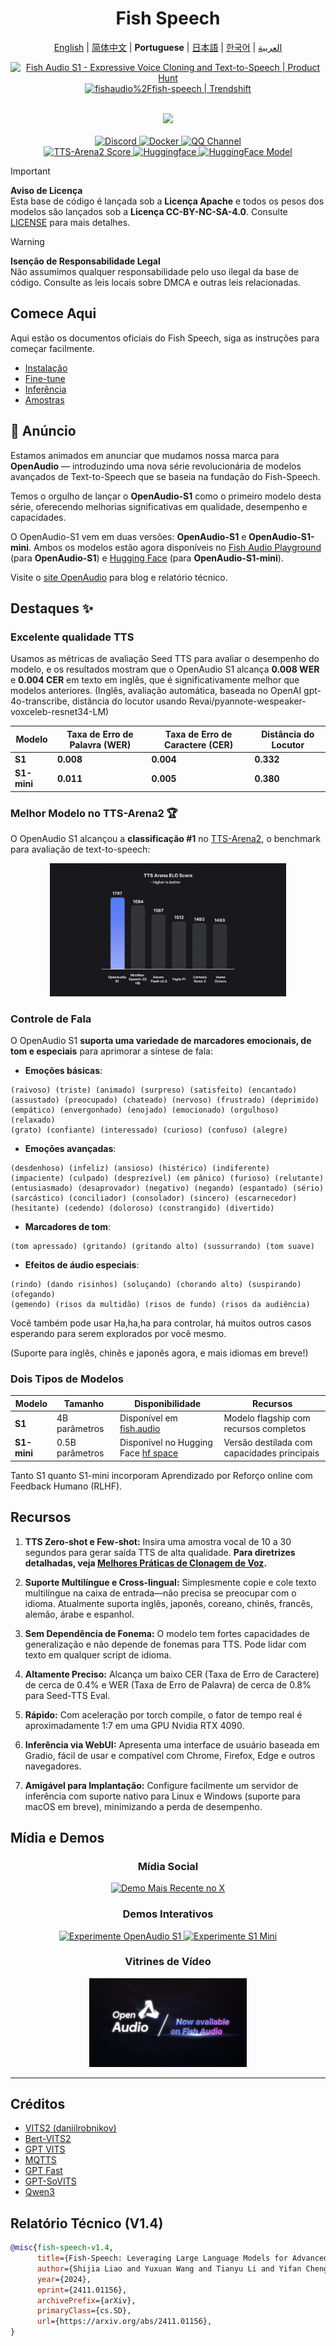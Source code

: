<div align="center">
<h1>Fish Speech</h1>

[English](../README.md) | [简体中文](README.zh.md) | **Portuguese** | [日本語](README.ja.md) | [한국어](README.ko.md) | [العربية](README.ar.md) <br>

<a href="https://www.producthunt.com/products/fish-speech?embed=true&utm_source=badge-top-post-badge&utm_medium=badge&utm_source=badge-fish&#0045;audio&#0045;s1" target="_blank"><img src="https://api.producthunt.com/widgets/embed-image/v1/top-post-badge.svg?post_id=1023740&theme=light&period=daily&t=1761164814710" alt="Fish&#0032;Audio&#0032;S1 - Expressive&#0032;Voice&#0032;Cloning&#0032;and&#0032;Text&#0045;to&#0045;Speech | Product Hunt" style="width: 250px; height: 54px;" width="250" height="54" /></a>
</a>
<a href="https://trendshift.io/repositories/7014" target="_blank">
    <img src="https://trendshift.io/api/badge/repositories/7014" alt="fishaudio%2Ffish-speech | Trendshift" style="width: 250px; height: 55px;" width="250" height="55"/>
</a>
<br>
</div>
<br>

<div align="center">
    <img src="https://count.getloli.com/get/@fish-speech?theme=asoul" /><br>
</div>

<br>

<div align="center">
    <a target="_blank" href="https://discord.gg/Es5qTB9BcN">
        <img alt="Discord" src="https://img.shields.io/discord/1214047546020728892?color=%23738ADB&label=Discord&logo=discord&logoColor=white&style=flat-square"/>
    </a>
    <a target="_blank" href="https://hub.docker.com/r/fishaudio/fish-speech">
        <img alt="Docker" src="https://img.shields.io/docker/pulls/fishaudio/fish-speech?style=flat-square&logo=docker"/>
    </a>
    <a target="_blank" href="https://pd.qq.com/s/bwxia254o">
      <img alt="QQ Channel" src="https://img.shields.io/badge/QQ-blue?logo=tencentqq">
    </a>
</div>

<div align="center">
    <a target="_blank" href="https://huggingface.co/spaces/TTS-AGI/TTS-Arena-V2">
      <img alt="TTS-Arena2 Score" src="https://img.shields.io/badge/TTS_Arena2-Rank_%231-gold?style=flat-square&logo=trophy&logoColor=white">
    </a>
    <a target="_blank" href="https://huggingface.co/spaces/fishaudio/fish-speech-1">
        <img alt="Huggingface" src="https://img.shields.io/badge/🤗%20-space%20demo-yellow"/>
    </a>
    <a target="_blank" href="https://huggingface.co/fishaudio/openaudio-s1-mini">
        <img alt="HuggingFace Model" src="https://img.shields.io/badge/🤗%20-models-orange"/>
    </a>
</div>

> [!IMPORTANT]
> **Aviso de Licença**  
> Esta base de código é lançada sob a **Licença Apache** e todos os pesos dos modelos são lançados sob a **Licença CC-BY-NC-SA-4.0**. Consulte [LICENSE](../LICENSE) para mais detalhes.

> [!WARNING]
> **Isenção de Responsabilidade Legal**  
> Não assumimos qualquer responsabilidade pelo uso ilegal da base de código. Consulte as leis locais sobre DMCA e outras leis relacionadas.

## Comece Aqui

Aqui estão os documentos oficiais do Fish Speech, siga as instruções para começar facilmente.

- [Instalação](https://speech.fish.audio/install/)
- [Fine-tune](https://speech.fish.audio/finetune/)
- [Inferência](https://speech.fish.audio/inference/)
- [Amostras](https://speech.fish.audio/examples)

## 🎉 Anúncio

Estamos animados em anunciar que mudamos nossa marca para **OpenAudio** — introduzindo uma nova série revolucionária de modelos avançados de Text-to-Speech que se baseia na fundação do Fish-Speech.

Temos o orgulho de lançar o **OpenAudio-S1** como o primeiro modelo desta série, oferecendo melhorias significativas em qualidade, desempenho e capacidades.

O OpenAudio-S1 vem em duas versões: **OpenAudio-S1** e **OpenAudio-S1-mini**. Ambos os modelos estão agora disponíveis no [Fish Audio Playground](https://fish.audio) (para **OpenAudio-S1**) e [Hugging Face](https://huggingface.co/fishaudio/openaudio-s1-mini) (para **OpenAudio-S1-mini**).

Visite o [site OpenAudio](https://openaudio.com/blogs/s1) para blog e relatório técnico.

## Destaques ✨

### **Excelente qualidade TTS**

Usamos as métricas de avaliação Seed TTS para avaliar o desempenho do modelo, e os resultados mostram que o OpenAudio S1 alcança **0.008 WER** e **0.004 CER** em texto em inglês, que é significativamente melhor que modelos anteriores. (Inglês, avaliação automática, baseada no OpenAI gpt-4o-transcribe, distância do locutor usando Revai/pyannote-wespeaker-voxceleb-resnet34-LM)

| Modelo | Taxa de Erro de Palavra (WER) | Taxa de Erro de Caractere (CER) | Distância do Locutor |
|-------|----------------------|---------------------------|------------------|
| **S1** | **0.008**  | **0.004**  | **0.332** |
| **S1-mini** | **0.011** | **0.005** | **0.380** |

### **Melhor Modelo no TTS-Arena2** 🏆

O OpenAudio S1 alcançou a **classificação #1** no [TTS-Arena2](https://arena.speechcolab.org/), o benchmark para avaliação de text-to-speech:

<div align="center">
    <img src="assets/Elo.jpg" alt="Classificação TTS-Arena2" style="width: 75%;" />
</div>

### **Controle de Fala**

O OpenAudio S1 **suporta uma variedade de marcadores emocionais, de tom e especiais** para aprimorar a síntese de fala:

- **Emoções básicas**:
```
(raivoso) (triste) (animado) (surpreso) (satisfeito) (encantado) 
(assustado) (preocupado) (chateado) (nervoso) (frustrado) (deprimido)
(empático) (envergonhado) (enojado) (emocionado) (orgulhoso) (relaxado)
(grato) (confiante) (interessado) (curioso) (confuso) (alegre)
```

- **Emoções avançadas**:
```
(desdenhoso) (infeliz) (ansioso) (histérico) (indiferente) 
(impaciente) (culpado) (desprezível) (em pânico) (furioso) (relutante)
(entusiasmado) (desaprovador) (negativo) (negando) (espantado) (sério)
(sarcástico) (conciliador) (consolador) (sincero) (escarnecedor)
(hesitante) (cedendo) (doloroso) (constrangido) (divertido)
```

- **Marcadores de tom**:
```
(tom apressado) (gritando) (gritando alto) (sussurrando) (tom suave)
```

- **Efeitos de áudio especiais**:
```
(rindo) (dando risinhos) (soluçando) (chorando alto) (suspirando) (ofegando)
(gemendo) (risos da multidão) (risos de fundo) (risos da audiência)
```

Você também pode usar Ha,ha,ha para controlar, há muitos outros casos esperando para serem explorados por você mesmo.

(Suporte para inglês, chinês e japonês agora, e mais idiomas em breve!)

### **Dois Tipos de Modelos**

| Modelo | Tamanho | Disponibilidade | Recursos |
|-------|------|--------------|----------|
| **S1** | 4B parâmetros | Disponível em [fish.audio](https://fish.audio/) | Modelo flagship com recursos completos |
| **S1-mini** | 0.5B parâmetros | Disponível no Hugging Face [hf space](https://huggingface.co/spaces/fishaudio/openaudio-s1-mini) | Versão destilada com capacidades principais |

Tanto S1 quanto S1-mini incorporam Aprendizado por Reforço online com Feedback Humano (RLHF).

## **Recursos**

1. **TTS Zero-shot e Few-shot:** Insira uma amostra vocal de 10 a 30 segundos para gerar saída TTS de alta qualidade. **Para diretrizes detalhadas, veja [Melhores Práticas de Clonagem de Voz](https://docs.fish.audio/resources/best-practices/voice-cloning).**

2. **Suporte Multilíngue e Cross-lingual:** Simplesmente copie e cole texto multilíngue na caixa de entrada—não precisa se preocupar com o idioma. Atualmente suporta inglês, japonês, coreano, chinês, francês, alemão, árabe e espanhol.

3. **Sem Dependência de Fonema:** O modelo tem fortes capacidades de generalização e não depende de fonemas para TTS. Pode lidar com texto em qualquer script de idioma.

4. **Altamente Preciso:** Alcança um baixo CER (Taxa de Erro de Caractere) de cerca de 0.4% e WER (Taxa de Erro de Palavra) de cerca de 0.8% para Seed-TTS Eval.

5. **Rápido:** Com aceleração por torch compile, o fator de tempo real é aproximadamente 1:7 em uma GPU Nvidia RTX 4090.

6. **Inferência via WebUI:** Apresenta uma interface de usuário baseada em Gradio, fácil de usar e compatível com Chrome, Firefox, Edge e outros navegadores.

7. **Amigável para Implantação:** Configure facilmente um servidor de inferência com suporte nativo para Linux e Windows (suporte para macOS em breve), minimizando a perda de desempenho.

## **Mídia e Demos**

<div align="center">

### **Mídia Social**
<a href="https://x.com/FishAudio/status/1929915992299450398" target="_blank">
    <img src="https://img.shields.io/badge/𝕏-Latest_Demo-black?style=for-the-badge&logo=x&logoColor=white" alt="Demo Mais Recente no X" />
</a>

### **Demos Interativos**
<a href="https://fish.audio" target="_blank">
    <img src="https://img.shields.io/badge/Fish_Audio-Try_OpenAudio_S1-blue?style=for-the-badge" alt="Experimente OpenAudio S1" />
</a>
<a href="https://huggingface.co/spaces/fishaudio/openaudio-s1-mini" target="_blank">
    <img src="https://img.shields.io/badge/Hugging_Face-Try_S1_Mini-yellow?style=for-the-badge" alt="Experimente S1 Mini" />
</a>

### **Vitrines de Vídeo**

<a href="https://www.youtube.com/watch?v=SYuPvd7m06A" target="_blank">
    <img src="assets/Thumbnail.jpg" alt="OpenAudio S1 Video" style="width: 50%;" />
</a>

</div>

---

## Créditos

- [VITS2 (daniilrobnikov)](https://github.com/daniilrobnikov/vits2)
- [Bert-VITS2](https://github.com/fishaudio/Bert-VITS2)
- [GPT VITS](https://github.com/innnky/gpt-vits)
- [MQTTS](https://github.com/b04901014/MQTTS)
- [GPT Fast](https://github.com/pytorch-labs/gpt-fast)
- [GPT-SoVITS](https://github.com/RVC-Boss/GPT-SoVITS)
- [Qwen3](https://github.com/QwenLM/Qwen3)

## Relatório Técnico (V1.4)
```bibtex
@misc{fish-speech-v1.4,
      title={Fish-Speech: Leveraging Large Language Models for Advanced Multilingual Text-to-Speech Synthesis},
      author={Shijia Liao and Yuxuan Wang and Tianyu Li and Yifan Cheng and Ruoyi Zhang and Rongzhi Zhou and Yijin Xing},
      year={2024},
      eprint={2411.01156},
      archivePrefix={arXiv},
      primaryClass={cs.SD},
      url={https://arxiv.org/abs/2411.01156},
}
```
